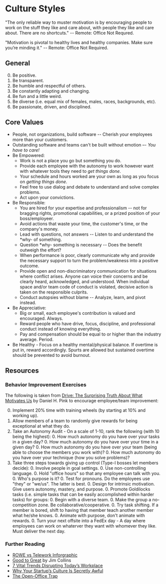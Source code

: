 # Culture Styles

"The only reliable way to muster motivation is by encouraging people to work on the stuff they like and care about,
with people they like and care about. There are no shortcuts." -- Remote: Office Not Requred.

"Motivation is pivotal to healthy lives and healthy companies. Make sure you’re minding it."
-- Remote: Office Not Required.

## General

0. Be positive.
0. Be transparent.
0. Be humble and respectful of others.
0. Be constantly adapting and changing.
0. Be fun and a little weird.
0. Be diverse (i.e. equal mix of females, males, races, backgrounds, etc).
0. Be passionate, driven, and disciplined.

## Core Values

- People, not organizations, build software -- Cherish your employees more than your customers.
- Outstanding software and teams can't be built without emotion –- *You have to care!*
- Be Empowered:
    - Work is not a place you go but something you do.
    - Provide each employee with the autonomy to work however want with whatever tools they need to *get things done*.
    - Your schedule and hours worked are your own as long as you focus on *getting things done*.
    - Feel free to use dialog and debate to understand and solve complex problems.
    - Act upon your convictions.
- Be Responsible:
    - You are hired for your expertise and professionalism -- not for bragging rights, promotional capabilities,
      or a prized position of your boss/employeer.
    - Avoid actions that waste your time, the customer's time, or the company's money.
    - Lead with questions, not answers -- Listen to and understand the *why- of something.
    - Question *why- something is necessary -- Does the benefit outweigh the effort?
    - When performance is poor, clearly communicate why and provide the necessary support to turn the problem/weakness
      into a positive outcome.
    - Provide open and non-discriminatory communication for situations where conflict arises. Anyone can voice their
      concerns and be clearly heard, acknowledged, and understood. When individual space and/or team code of conduct
      is violated, decisive action is taken on the responsible culprits.
    - Conduct autopsies without blame -- Analyze, learn, and pivot instead.
- Be Appreciative:
    - Big or small, each employee's contribution is valued and encouraged. Always.
    - Reward people who have drive, focus, discipline, and professional conduct instead of knowing everything.
    - Pay and compensation should be equal to or higher than the industry average. Period.
- Be Healthy - Focus on a healthy mental/physical balance. If overtime is put in, reward accordingly. Spurts are
  allowed but sustained overtime should be prevented to avoid burnout.

## Resources

### Behavior Improvement Exercises

The following is taken from [Drive: The Surprising Truth About What Motivates Us](http://www.amazon.com/Drive-Surprising-Truth-About-Motivates/dp/1594484805/ref=sr_1_1?ie=UTF8&qid=1375569191&sr=8-1&keywords=Drive) by Daniel H. Pink
to encourage employee/team improvement:

0. Implement 20% time with training wheels (by starting at 10% and working up).
0. Allow members of a team to randomly give rewards for being exceptional at what they do.
0. Take an Autonomy Audit - On a scale of 1-10, rank the following (with 10 being the highest):
    0. How much autonomy do you have over your tasks in a given day?
    0. How much autonomy do you have over your time in a given day?
    0. How much autonomy do you have over your team (being able to choose the members you work with)?
    0. How much autonomy do you have over your technique (how you solve problems)?
0. Take three steps towards giving up control (Type-I bosses let members decide):
    0. Involve people in goal settings.
    0. Use non-controlling language.
    0. Hold "office hours" so that any employee can talk with you.
    0. Who's purpose is it?
    0. Test for pronouns. Do the employees use "they" or "we/us". The latter is best.
    0. Design for intrinsic motivation. Give users autonomy, mastery, and purpose.
    0. Promote Goldilocks tasks (i.e. simple tasks that can be easily accomplished within harder tasks) for groups:
        0. Begin with a diverse team.
        0. Make the group a no-competition zone. Be collaborative/cooperative.
        0. Try task shifting. If a member is bored, shift to having that member teach another member what he/she knows.
        0. Animate with purpose, don't animate with rewards.
    0. Turn your next offsite into a FedEx day - A day where employees can work on whaterver they want with whomever
       they like. Must deliver the next day.

### Further Reading

- [ROWE vs Telework Inforgraphic](http://www.gorowe.com/main/rowe-vs-telework-infographic)
- [Good to Great](http://www.amazon.com/Good-Great-Companies-Leap-Others/dp/0066620996/ref=tmm_hrd_title_0?_encoding=UTF8&sr=8-1&qid=1375567924) by Jim Collins
- [7 Vital Trends Disrupting Today’s Workplace](https://www.tinypulse.com/employee-engagement-survey-2013)
- [Why Your Startup’s Culture Is Secretly Awful](http://www.fastcolabs.com/3016238/why-your-startups-culture-is-secretly-awful)
- [The Open-Office Trap](http://www.newyorker.com/online/blogs/currency/2014/01/the-open-office-trap.html)

